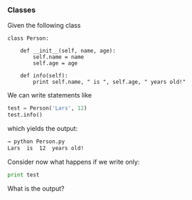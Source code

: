 ### Classes

Given the following class

```
class Person:

    def __init__(self, name, age):
        self.name = name
        self.age = age
    
    def info(self):
        print self.name, " is ", self.age, " years old!"
```

We can write statements like
```python
test = Person('Lars', 12)
test.info()
```
which yields the output:

```bash
→ python Person.py
Lars  is  12  years old!
```

Consider now what happens if we write only:
```python
print test
```
What is the output?

